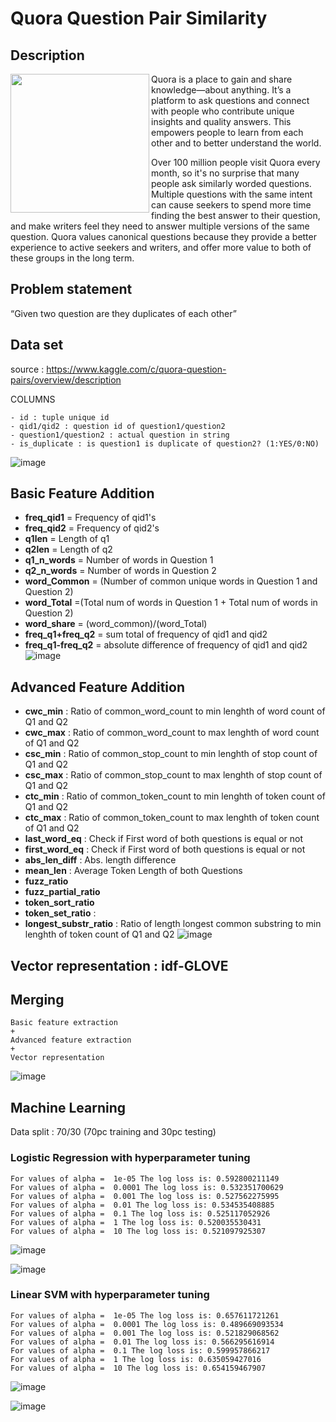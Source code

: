 # Quora Question Pair Similarity

## Description 

<img align="left" src="https://user-images.githubusercontent.com/20265851/132982880-34ee5dc5-c358-4105-ae02-2eca800acb47.png" height="222px"/>

Quora is a place to gain and share knowledge—about anything. It’s a platform to ask questions and connect with people who contribute unique insights and quality answers. This empowers people to learn from each other and to better understand the world.

Over 100 million people visit Quora every month, so it's no surprise that many people ask similarly worded questions. Multiple questions with the same intent can cause seekers to spend more time finding the best answer to their question, and make writers feel they need to answer multiple versions of the same question. Quora values canonical questions because they provide a better experience to active seekers and writers, and offer more value to both of these groups in the long term.

## Problem statement 

“Given two question are they duplicates of each other”

## Data set 

source : https://www.kaggle.com/c/quora-question-pairs/overview/description

COLUMNS 

    - id : tuple unique id
    - qid1/qid2 : question id of question1/question2 
    - question1/question2 : actual question in string 
    - is_duplicate : is question1 is duplicate of question2? (1:YES/0:NO) 
![image](https://user-images.githubusercontent.com/20265851/132982876-67501c08-bd1f-45fe-9fd0-dcd22daf8d1a.png)

## Basic Feature Addition 
 - ____freq_qid1____ = Frequency of qid1's
 - ____freq_qid2____ = Frequency of qid2's 
 - ____q1len____ = Length of q1
 - ____q2len____ = Length of q2
 - ____q1_n_words____ = Number of words in Question 1
 - ____q2_n_words____ = Number of words in Question 2
 - ____word_Common____ = (Number of common unique words in Question 1 and Question 2)
 - ____word_Total____ =(Total num of words in Question 1 + Total num of words in Question 2)
 - ____word_share____ = (word_common)/(word_Total)
 - ____freq_q1+freq_q2____ = sum total of frequency of qid1 and qid2 
 - ____freq_q1-freq_q2____ = absolute difference of frequency of qid1 and qid2 
![image](https://user-images.githubusercontent.com/20265851/132982873-4d122ae6-1bfc-4743-b725-7c8a7cf87a40.png)

## Advanced Feature Addition 
- __cwc_min__ :  Ratio of common_word_count to min lenghth of word count of Q1 and Q2 
- __cwc_max__ :  Ratio of common_word_count to max lenghth of word count of Q1 and Q2 
- __csc_min__ :  Ratio of common_stop_count to min lenghth of stop count of Q1 and Q2 
- __csc_max__ :  Ratio of common_stop_count to max lenghth of stop count of Q1 and Q2
- __ctc_min__ :  Ratio of common_token_count to min lenghth of token count of Q1 and Q2
- __ctc_max__ :  Ratio of common_token_count to max lenghth of token count of Q1 and Q2
- __last_word_eq__ :  Check if First word of both questions is equal or not
- __first_word_eq__ :  Check if First word of both questions is equal or not
- __abs_len_diff__ :  Abs. length difference
- __mean_len__ :  Average Token Length of both Questions
- __fuzz_ratio__
- __fuzz_partial_ratio__ 
- __token_sort_ratio__ 
- __token_set_ratio__ : 
- __longest_substr_ratio__ :  Ratio of length longest common substring to min lenghth of token count of Q1 and Q2
![image](https://user-images.githubusercontent.com/20265851/132982867-37ab81c6-6532-47fb-9bed-3369df85935c.png)

## Vector representation : idf-GLOVE

## Merging 

    Basic feature extraction 
    +
    Advanced feature extraction 
    +
    Vector representation
   ![image](https://user-images.githubusercontent.com/20265851/132982864-b83cd219-197e-4b8c-ba8e-bdc7c20fb350.png)

## Machine Learning 

Data split : 70/30 (70pc training and 30pc testing)

### Logistic Regression with hyperparameter tuning
 
    For values of alpha =  1e-05 The log loss is: 0.592800211149
    For values of alpha =  0.0001 The log loss is: 0.532351700629
    For values of alpha =  0.001 The log loss is: 0.527562275995
    For values of alpha =  0.01 The log loss is: 0.534535408885
    For values of alpha =  0.1 The log loss is: 0.525117052926
    For values of alpha =  1 The log loss is: 0.520035530431
    For values of alpha =  10 The log loss is: 0.521097925307

![image](https://user-images.githubusercontent.com/20265851/132982817-281d7562-0f5e-4a3f-a953-62c149eed0fe.png)

![image](https://user-images.githubusercontent.com/20265851/132982822-4cf46f72-5585-466d-9d3d-17aaceba519a.png)

### Linear SVM with hyperparameter tuning

    For values of alpha =  1e-05 The log loss is: 0.657611721261
    For values of alpha =  0.0001 The log loss is: 0.489669093534
    For values of alpha =  0.001 The log loss is: 0.521829068562
    For values of alpha =  0.01 The log loss is: 0.566295616914
    For values of alpha =  0.1 The log loss is: 0.599957866217
    For values of alpha =  1 The log loss is: 0.635059427016
    For values of alpha =  10 The log loss is: 0.654159467907

![image](https://user-images.githubusercontent.com/20265851/132982845-d2c0cff6-2916-4658-b90a-75be650372d8.png)

![image](https://user-images.githubusercontent.com/20265851/132982850-1517bb2d-d28c-45c9-bf46-6947f4ad7d60.png)



